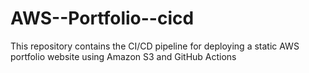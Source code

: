 # AWS--Portfolio--cicd
This repository contains the CI/CD pipeline for deploying a static AWS portfolio website using Amazon S3 and GitHub Actions
